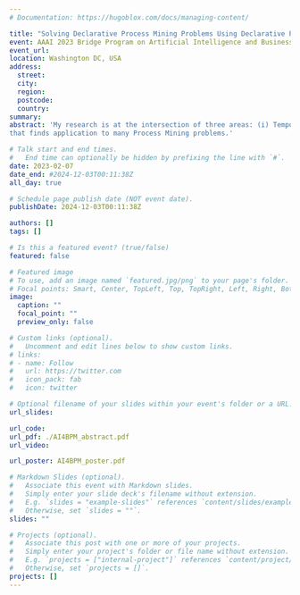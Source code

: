 ```yaml
---
# Documentation: https://hugoblox.com/docs/managing-content/

title: "Solving Declarative Process Mining Problems Using Declarative Problem Solving (AI4BPM@AAAI)"
event: AAAI 2023 Bridge Program on Artificial Intelligence and Business Process Management
event_url:
location: Washington DC, USA
address:
  street:
  city:
  region:
  postcode:
  country:
summary:
abstract: 'My research is at the intersection of three areas: (i) Temporal Logics, (ii) Declarative Problem Solving, and (iii) Process Mining. In particular, I focus on solving problems from Declarative Process Mining - where process models are temporal logic formulae - using declarative approaches like Satisfiability testing (SAT), Answer Set Programming (ASP), and Automated Planning (AP). My main result is the proposal of a new technique for Temporal Reasoning in ASP, based on exploiting the automata representation of the formulae, and
that finds application to many Process Mining problems.'

# Talk start and end times.
#   End time can optionally be hidden by prefixing the line with `#`.
date: 2023-02-07
date_end: #2024-12-03T00:11:38Z
all_day: true

# Schedule page publish date (NOT event date).
publishDate: 2024-12-03T00:11:38Z

authors: []
tags: []

# Is this a featured event? (true/false)
featured: false

# Featured image
# To use, add an image named `featured.jpg/png` to your page's folder. 
# Focal points: Smart, Center, TopLeft, Top, TopRight, Left, Right, BottomLeft, Bottom, BottomRight.
image:
  caption: ""
  focal_point: ""
  preview_only: false

# Custom links (optional).
#   Uncomment and edit lines below to show custom links.
# links:
# - name: Follow
#   url: https://twitter.com
#   icon_pack: fab
#   icon: twitter

# Optional filename of your slides within your event's folder or a URL.
url_slides:

url_code:
url_pdf: ./AI4BPM_abstract.pdf
url_video:

url_poster: AI4BPM_poster.pdf

# Markdown Slides (optional).
#   Associate this event with Markdown slides.
#   Simply enter your slide deck's filename without extension.
#   E.g. `slides = "example-slides"` references `content/slides/example-slides.md`.
#   Otherwise, set `slides = ""`.
slides: ""

# Projects (optional).
#   Associate this post with one or more of your projects.
#   Simply enter your project's folder or file name without extension.
#   E.g. `projects = ["internal-project"]` references `content/project/deep-learning/index.md`.
#   Otherwise, set `projects = []`.
projects: []
---
```

